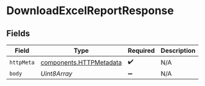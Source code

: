 # DownloadExcelReportResponse


## Fields

| Field                                                              | Type                                                               | Required                                                           | Description                                                        |
| ------------------------------------------------------------------ | ------------------------------------------------------------------ | ------------------------------------------------------------------ | ------------------------------------------------------------------ |
| `httpMeta`                                                         | [components.HTTPMetadata](../../models/components/httpmetadata.md) | :heavy_check_mark:                                                 | N/A                                                                |
| `body`                                                             | *Uint8Array*                                                       | :heavy_minus_sign:                                                 | N/A                                                                |